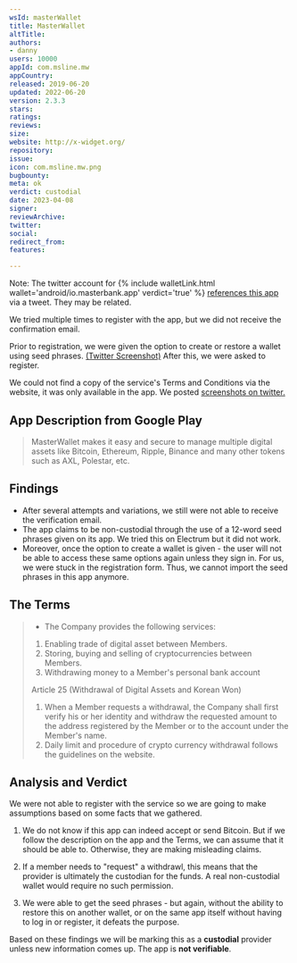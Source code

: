 ```yaml
---
wsId: masterWallet
title: MasterWallet
altTitle: 
authors:
- danny
users: 10000
appId: com.msline.mw
appCountry: 
released: 2019-06-20
updated: 2022-06-20
version: 2.3.3
stars: 
ratings: 
reviews: 
size: 
website: http://x-widget.org/
repository: 
issue: 
icon: com.msline.mw.png
bugbounty: 
meta: ok
verdict: custodial
date: 2023-04-08
signer: 
reviewArchive: 
twitter: 
social: 
redirect_from: 
features: 

---
```


Note: The twitter account for {% include walletLink.html wallet='android/io.masterbank.app' verdict='true' %} [references this app](https://twitter.com/masterpay7/status/1376758986196721665) via a tweet. They may be related.

We tried multiple times to register with the app, but we did not receive the confirmation email. 

Prior to registration, we were given the option to create or restore a wallet using seed phrases. [(Twitter Screenshot)](https://twitter.com/BitcoinWalletz/status/1644619048267960321) After this, we were asked to register. 

We could not find a copy of the service's Terms and Conditions via the website,  it was only available in the app. We posted [screenshots on twitter.](https://twitter.com/BitcoinWalletz/status/1644617555276095488)

## App Description from Google Play

> MasterWallet makes it easy and secure to manage multiple digital assets like Bitcoin, Ethereum, Ripple, Binance and many other tokens such as AXL, Polestar, etc. 

## Findings 

- After several attempts and variations, we still were not able to receive the verification email. 
- The app claims to be non-custodial through the use of a 12-word seed phrases given on its app. We tried this on Electrum but it did not work. 
- Moreover, once the option to create a wallet is given - the user will not be able to access these same options again unless they sign in. For us, we were stuck in the registration form. Thus, we cannot import the seed phrases in this app anymore. 

## The Terms 

> - The Company provides the following services:
>
> 1. Enabling trade of digital asset between Members.
> 2. Storing, buying and selling of cryptocurrencies between Members.
> 3. Withdrawing money to a Member's personal bank account
>
> Article 25 (Withdrawal of Digital Assets and Korean Won) 
>
> 1. When a Member requests a withdrawal, the Company shall first verify his or her identity and withdraw the requested amount to the address registered by the Member or to the account under the Member's name.
> 3. Daily limit and procedure of crypto currency withdrawal follows the guidelines on the website.

## Analysis and Verdict 

We were not able to register with the service so we are going to make assumptions based on some facts that we gathered.

1. We do not know if this app can indeed accept or send Bitcoin. But if we follow the description on the app and the Terms, we can assume that it should be able to. Otherwise, they are making misleading claims. 

2. If a member needs to "request" a withdrawl, this means that the provider is ultimately the custodian for the funds. A real non-custodial wallet would require no such permission. 

3. We were able to get the seed phrases - but again, without the ability to restore this on another wallet, or on the same app itself without having to log in or register, it defeats the purpose. 

Based on these findings we will be marking this as a **custodial** provider unless new information comes up. The app is **not verifiable**.






